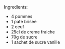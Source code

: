 Ingredients:
* 4 pommes
* 1 pate brisee
* 2 oeuf
* 25cl de creme fraiche
* 70g de sucre
* 1 sachet de sucre vanille